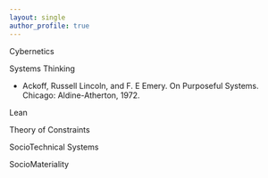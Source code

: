 ```yaml
---
layout: single
author_profile: true
---
```


Cybernetics

Systems Thinking

* Ackoff, Russell Lincoln, and F. E Emery. On Purposeful Systems. Chicago: Aldine-Atherton, 1972.

Lean

Theory of Constraints

SocioTechnical Systems

SocioMateriality
